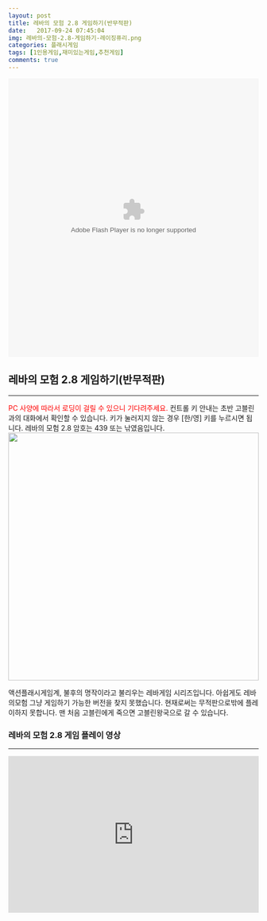 ```yaml
---
layout: post
title: 레바의 모험 2.8 게임하기(반무적판)
date:   2017-09-24 07:45:04
img: 레바의-모험-2.8-게임하기-레이징퓨리.png
categories: 플래시게임
tags: [1인용게임,재미있는게임,추천게임]
comments: true
---
```



<embed src="http://s8.4399.com/4399swf/upload_swf/ftp8/chenweihong/20121002/dnf1/game.swf" type="application/x-shockwave-flash" width="100%" height="560"></embed>
<h2>레바의 모험 2.8 게임하기(반무적판)</h2>

<hr />

<span style="color: #ff0000;">PC 사양에 따라서 로딩이 걸릴 수 있으니 기다려주세요.</span> 컨트롤 키 안내는 초반 고블린과의 대화에서 확인할 수 있습니다. 키가 눌러지지 않는 경우 [한/영] 키를 누르시면 됩니다.  레바의 모험 2.8 암호는 439 또는 낚였음입니다.
<img class="alignnone size-full wp-image-149" src="/images/레바의-모험-2.8-게임하기-레이징퓨리.png" alt="" width="100%" height="498" />

액션플래시게임계, 불후의 명작이라고 불리우는 레바게임 시리즈입니다. 아쉽게도 레바의모험 그냥 게임하기 가능한 버전을 찾지 못했습니다. 현재로써는 무적판으로밖에 플레이하지 못합니다. 맨 처음 고블린에게 죽으면 고블린왕국으로 갈 수 있습니다.
<h3>레바의 모험 2.8 게임 플레이 영상</h3>

<hr />

<iframe width="100%" height="315" src="https://www.youtube.com/embed/aE4HpcSnjxk?rel=0" frameborder="0" allow="autoplay; encrypted-media" allowfullscreen></iframe>